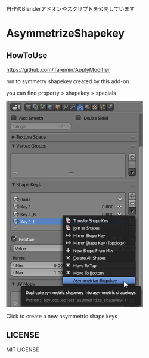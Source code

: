 自作のBlenderアドオンやスクリプトを公開しています

# AsymmetrizeShapekey
## HowToUse
https://github.com/Taremin/ApplyModifier

run to symmetry shapekey created by this add-on.

you can find property > shapekey > specials

![p](https://github.com/lowteq/blenderScripts/blob/master/readmeimages/20200211004213_367x549.png)

Click to create a new asymmetric shape keys
## LICENSE
MIT LICENSE
